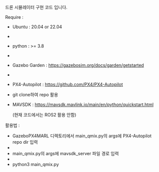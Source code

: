 드론 시뮬레이터 구현 코드 입니다. 

Require : 

- Ubuntu : 20.04 or 22.04
- 
- python : >= 3.8
- 
- Gazebo Garden : https://gazebosim.org/docs/garden/getstarted
- 
- PX4-Autopilot : https://github.com/PX4/PX4-Autopilot
- 
  git clone하여 repo 활용
  
- MAVSDK : https://mavsdk.mavlink.io/main/en/python/quickstart.html

  (현재 코드에서는 ROS2 활용 안함)
  


활용법 : 

- GazeboPX4MARL 디렉토리에서 main_qmix.py의 args에 PX4-Autopilot repo dir 입력
- 
- main_qmix.py의 args에 mavsdk_server 파일 경로 입력
- 
- python3 main_qmix.py 
